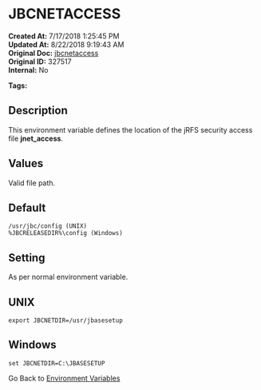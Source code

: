 # JBCNETACCESS

**Created At:** 7/17/2018 1:25:45 PM  
**Updated At:** 8/22/2018 9:19:43 AM  
**Original Doc:** [jbcnetaccess](https://docs.jbase.com/41717-environment-variables/jbcnetaccess)  
**Original ID:** 327517  
**Internal:** No  

**Tags:**
<badge text='jrfs' vertical='middle' />
<badge text='environment variables' vertical='middle' />

## Description

This environment variable defines the location of the jRFS security access file **jnet\_access**.

## Values

Valid file path.

## Default

```
/usr/jbc/config (UNIX)
%JBCRELEASEDIR%\config (Windows)
```

## Setting

As per normal environment variable.

## UNIX

```
export JBCNETDIR=/usr/jbasesetup
```

## Windows

```
set JBCNETDIR=C:\JBASESETUP
```

Go Back to [Environment Variables](./../README.md)

